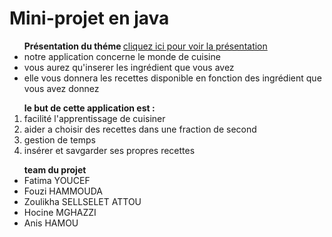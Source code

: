 <h1> Mini-projet en java </h1>
<ul> <strong> Présentation du théme </strong> <a href="http://fatimaminiprojet.bitballoon.com/#/bored">  cliquez ici pour voir la présentation </a>  
<li> notre application concerne le monde de cuisine </li>
<li> vous aurez qu'inserer les ingrédient que vous avez </li>
<li> elle vous donnera les recettes disponible en fonction des ingrédient que vous avez donnez  </li>
</ul>
<ol> <strong> le but de cette application est : </strong>
<li> facilité l'apprentissage de cuisiner </li>
<li> aider a choisir des recettes dans une fraction de second </li>
<li> gestion de temps </li>
<li> insérer et savgarder ses propres recettes </li>
</ol>
<ul> <strong> team du projet </strong>
<li> Fatima YOUCEF </li>
<li> Fouzi HAMMOUDA </li>
<li> Zoulikha SELLSELET ATTOU </li>
<li> Hocine MGHAZZI </li>
<li> Anis HAMOU </li>


